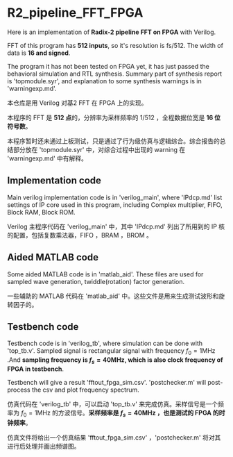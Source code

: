 # R2_pipeline_FFT_FPGA

Here is an implementation of **Radix-2 pipeline FFT on FPGA** with Verilog.

FFT of this program has **512 inputs**, so it's resolution is fs/512. The width of data is **16 and signed**.

The program it has not been tested on FPGA yet, it has just passed the behavioral simulation and RTL synthesis. Summary part of synthesis report is 'topmodule.syr', and explanation to some synthesis warnings is in 'warningexp.md'.

本仓库是用 Verilog 对基2 FFT 在 FPGA 上的实现。

本程序的 FFT 是 **512 点**的，分辨率为采样频率的 1/512 ，全程数据位宽是 **16 位符号数**。

本程序暂时还未通过上板测试，只是通过了行为级仿真与逻辑综合。综合报告的总结部分放在 'topmodule.syr' 中，对综合过程中出现的 warning 在 'warningexp.md' 中有解释。

## Implementation code

Main verilog implementation code is in 'verilog_main', where 'IPdcp.md' list settings of IP core used in this program, including Complex multiplier, FIFO, Block RAM, Block ROM.

Verilog 主程序代码在 'verilog_main' 中，其中 'IPdcp.md' 列出了所用到的 IP 核的配置，包括复数乘法器，FIFO ，BRAM ，BROM 。

## Aided MATLAB code

Some aided MATLAB code is in 'matlab_aid'. These files are used for sampled wave generation, twiddle(rotation) factor generation.

一些辅助的 MATLAB 代码在 'matlab_aid' 中。这些文件是用来生成测试波形和旋转因子的。

## Testbench code

Testbench code is in 'verilog_tb', where simulation can be done with 'top_tb.v'. Sampled signal is rectangular signal with frequency $f_0=1\mathrm{MHz}$ .And **sampling frequency is $f_s=40\mathrm{MHz}$, which is also clock frequency of FPGA in testbench**.

Testbench will give a result 'fftout_fpga_sim.csv'.  'postchecker.m' will post-process the csv and plot frequency spectrum.

仿真代码在 'verilog_tb' 中，可以启动 'top_tb.v' 来完成仿真。采样信号是一个频率为 $f_0=1\mathrm{MHz}$ 的方波信号。**采样频率是 $f_s=40\mathrm{MHz}$ ，也是测试的 FPGA 的时钟频率**。

仿真文件将给出一个仿真结果 'fftout_fpga_sim.csv' ，'postchecker.m' 将对其进行后处理并画出频谱图。


